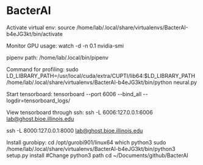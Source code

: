 # BacterAI

Activate virtual env:
source /home/lab/.local/share/virtualenvs/BacterAI-b4eJG3kt/bin/activate

Monitor GPU usage: 
watch -d -n 0.1 nvidia-smi

pipenv path:
/home/lab/.local/bin/pipenv

Command for profiling:
sudo LD_LIBRARY_PATH=/usr/local/cuda/extra/CUPTI/lib64:$LD_LIBRARY_PATH /home/lab/.local/share/virtualenvs/BacterAI-b4eJG3kt/bin/python neural.py

Start tensorboard:
tensorboard --port 6006 --bind_all --logdir=tensorboard_logs/

View tensorboard through ssh:
ssh -L 6006:127.0.0.1:6006 lab@ghost.bioe.illinois.edu

ssh -L 8000:127.0.0.1:8000 lab@ghost.bioe.illinois.edu


Install gurobipy:
cd /opt/gurobi901/linux64
which python3 
sudo /home/lab/.local/share/virtualenvs/BacterAI-b4eJG3kt/bin/python3 setup.py install #Change python3 path
cd ~/Documents/github/BacterAI